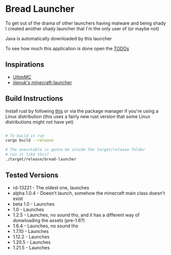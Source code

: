 # Bread Launcher

To get out of the drama of other launchers having malware and being shady
I created another shady launcher that I'm the only user of (or maybe not)

Java is automatically downloaded by this launcher

To see how much this application is done open the [TODOs](TODOS.md)

## Inspirations

-   [UltimMC](https://github.com/UltimMC/Launcher)
-   [iiipyuk's minecraft-launcher](https://git.a2s.su/iiiypuk/minecraft-launcher)

## Build Instructions

Install rust by following [this](https://www.rust-lang.org/tools/install) or via
the package manager if you're using a Linux distribution (this uses a fairly new
rust version that some Linux distributions might not have yet)

```sh

# To build it run
cargo build --release
```

```sh
# The executable is gonna be inside the target/release folder
# run it like this?
./target/release/bread-launcher
```

## Tested Versions

-   rd-13221 - The oldest one, launches
-   alpha 1.0.4 - Doesn't launch, somehow the minecraft main class doesn't exist
-   beta 1.0 - Launches
-   1.0 - Launches
-   1.2.5 - Launches, no sound tho, and it has a different way of donwloading
    the assets (pre-1.6?)
-   1.6.4 - Launches, no sound tho
-   1.7.10 - Launches
-   1.12.2 - Launches
-   1.20.5 - Launches
-   1.21.5 - Launches
